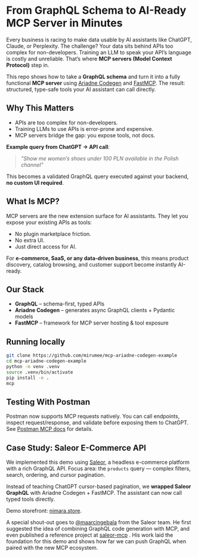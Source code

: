 # From GraphQL Schema to AI-Ready MCP Server in Minutes

Every business is racing to make data usable by AI assistants like ChatGPT, Claude, or Perplexity. The challenge? Your data sits behind APIs too complex for non-developers. Training an LLM to speak your API’s language is costly and unreliable. That’s where **MCP servers (Model Context Protocol)** step in.

This repo shows how to take a **GraphQL schema** and turn it into a fully functional **MCP server** using [Ariadne Codegen](https://ariadnegraphql.org/client/intro) and [FastMCP](https://fastmcp.com). The result: structured, type-safe tools your AI assistant can call directly.

## Why This Matters

- APIs are too complex for non-developers.
- Training LLMs to use APIs is error-prone and expensive.
- MCP servers bridge the gap: you expose tools, not docs.

**Example query from ChatGPT → API call**:

> _"Show me women’s shoes under 100 PLN available in the Polish channel"_

This becomes a validated GraphQL query executed against your backend, **no custom UI required**.

## What Is MCP?

MCP servers are the new extension surface for AI assistants.
They let you expose your existing APIs as tools:

- No plugin marketplace friction.
- No extra UI.
- Just direct access for AI.

For **e-commerce, SaaS, or any data-driven business**, this means product discovery, catalog browsing, and customer support become instantly AI-ready.

## Our Stack

- **GraphQL** – schema-first, typed APIs
- **Ariadne Codegen** – generates async GraphQL clients + Pydantic models
- **FastMCP** – framework for MCP server hosting & tool exposure

## Running locally

```bash
git clone https://github.com/mirumee/mcp-ariadne-codegen-example
cd mcp-ariadne-codegen-example
python -m venv .venv
source .venv/bin/activate
pip install -e .
mcp

```

## Testing With Postman

Postman now supports MCP requests natively.
You can call endpoints, inspect request/response, and validate before exposing them to ChatGPT.
See [Postman MCP docs](https://learning.postman.com/docs/mcp/overview/) for details.

## Case Study: Saleor E-Commerce API

We implemented this demo using [Saleor](https://saleor.io), a headless e-commerce platform with a rich GraphQL API.
Focus area: the `products` query — complex filters, search, ordering, and cursor pagination.

Instead of teaching ChatGPT cursor-based pagination, we **wrapped Saleor GraphQL** with Ariadne Codegen + FastMCP. The assistant can now call typed tools directly.

Demo storefront: [nimara.store](https://nimara.store).

A special shout-out goes to [@maarcingebala](https://github.com/maarcingebala)
from the Saleor team. He first suggested the idea of combining GraphQL code generation with MCP, and even published a reference project at [saleor-mcp](https://github.com/saleor/saleor-mcp/)
. His work laid the foundation for this demo and shows how far we can push GraphQL when paired with the new MCP ecosystem.
